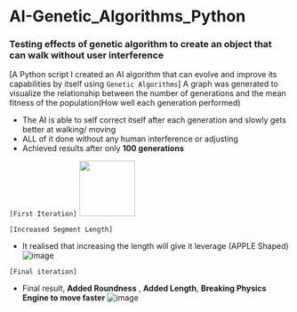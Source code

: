 # AI-Genetic_Algorithms_Python
### Testing effects of genetic algorithm to create an object that can walk without user interference 
[A Python script I created an AI algorithm that can evolve and improve its capabilities by itself using ``Genetic Algorithms``]
A graph was generated to visualize the relationship between the number of generations and the mean fitness of the population(How well each generation performed)
- The AI is able to self correct itself after each generation and slowly gets better at walking/ moving
- ALL of it done without any human interference or adjusting
- Achieved results after only **100 generations**


``[First Iteration]``
<img src="https://github.com/RoninSanta/Artificial_Intelligence-Genetic_Algorithms_on_Objects/assets/109457795/90629e33-65e0-4299-836a-59664e0f6666" width="100" height="100">

``[Increased Segment Length]``
- It realised that increasing the length will give it leverage
(APPLE Shaped)
![image](https://github.com/RoninSanta/Artificial_Intelligence-Genetic_Algorithms_on_Objects/assets/109457795/7b0238fb-cc48-42d7-aad8-6f590c28912d=250x250)

``[Final iteration]``
- Final result, __Added Roundness__ , __Added Length__, __Breaking Physics Engine to move faster__
![image](https://github.com/RoninSanta/Artificial_Intelligence-Genetic_Algorithms_on_Objects/assets/109457795/2bc4232f-d666-4c90-a9b7-bf70f67a0d6c=250x250)
